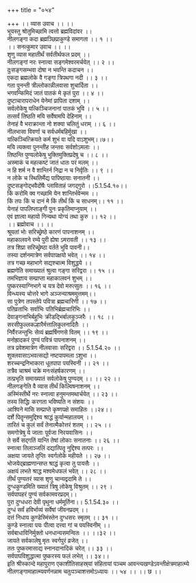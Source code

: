 +++
title = "०५४"

+++
।। व्यास उवाच ।। ।।  
भूयस्तु श्रोतुमिच्छामि त्वत्तो ब्रह्मविदांवर ।।  
नीलगङ्गा कदा ब्रह्मञ्छिप्राकुण्डे समागता ।। १ ।।  
।। सनत्कुमार उवाच ।। ।।  
शृणु व्यास महातीर्थं सर्वतीर्थफल प्रदम् ।।  
नीलगङ्गां नरः स्नात्वा सङ्गमेश्वरमर्चयेत् ।। २ ।।  
दुःसङ्गसम्भवा दोषा न भवन्ति कदाचन ।।  
एकदा ब्रह्मलोके वै गङ्गा त्रिपथगा नदी ।। ३ ।।  
गता पुनन्ती त्रील्लोकान्नीलवासा शुचार्दिता ।।  
भगवन्किमिदं जातं पातकं मे कृतं पुरा ।। ४ ।।  
दुष्टाचारापराधेन येनेमां प्रापिता दशाम् ।।  
सर्वलोकेषु यत्किञ्चिजनानां पातकं भुवि ।। ५ ।।  
तत्सर्वं तिष्ठति मयि सर्वेषामपि देहिनाम् ।।  
तेनाहं वै भराक्रान्ता नो शक्या चलितुं धराम् ।। ६ ।।  
नीलभासा विवर्णा च सर्वधर्मबहिर्मुखा ।।  
यत्किञ्चित्क्रियते कर्म शुभं वा यदि वाऽशुभम्।।७।।  
मयि त्यक्त्वा पुनन्तीह जन्तवः सर्वशोऽमलाः ।।  
तिष्ठन्ति पुण्यलोकेषु भुक्तिमुक्तिप्रदेषु च ।। ८ ।।  
अस्माकं च महत्कष्टं जातं धातः परं मलम् ।।  
न हि शर्म न वै शान्तिर्न निद्रा न च निर्वृतिः ।। ९ ।।  
न लोके च स्थितिर्मेद्य पापिष्ठायाः सनातनी ।।  
दुष्टसङ्गोद्भवैदोंषैः प्लाविताहं जगद्गुरो ।।5.1.54.१०।।  
किं करोमि क्व गच्छामि येन शान्तिर्भवेन्मम ।।  
किं तपः किं च दानं मे किं तीर्थं किं च साधनम्।। ११ ।।  
येनाहं पापलिप्ताङ्गी पुनः प्रकृतिमाप्नुयाम् ।।  
एवं ज्ञात्वा महायो गिन्यथा योग्यं तथा कुरु ।। १२ ।।  
।। ब्रह्मोवाच ।। ।।  
श्रूयतां भोः सरिच्छ्रेष्ठे कारणं पापनाशनम् ।।  
महाकालवने रम्ये पुरी ह्येषा ऽमरावती ।। १३ ।।  
तत्र शिप्रा सरिच्छ्रेष्ठा वर्तते भुवि पावनी।।  
तस्या दर्शनमात्रेण सर्वपापक्षयो भवेत् ।। १४ ।।  
तत्र गच्छ महाभागे सद्यश्चात्म विशुद्धये ।।  
ब्रह्मणेति समाख्यातं श्रुत्वा गङ्गा सरिद्वरा ।। १५ ।।  
तमभिज्ञाय सम्प्राप्ता महाकालवनं शुभम् ।।  
पुष्करस्याग्निभागे च यत्र देवो मरुत्सुतः ।। १६ ।।  
विन्ध्यस्य चोत्तरे भागे अञ्जन्याश्रममुत्तमम्।।  
सा पुत्रेण तपस्तेपे पवित्रा ब्रह्मचारिणी ।। १७ ।।  
पतिव्रताभिः सर्वाभिः पतिभिर्ब्रह्मचारिभिः ।।  
देवाङ्गनाभिर्बहुभिः क्रीडद्भिर्बालकुञ्जरैः ।। १८ ।।  
सरसीफुल्लकल्हारैर्मत्तालिकुलनादितैः ।।  
निर्वैरजन्तुभिः सेव्यं ब्रह्मर्षिगणसे वितम् ।। १९ ।।  
मनोह्रादकरं पुण्यं पवित्रं पापनाशनम् ।।  
तत्र प्रवेशमात्रेण नीलवासाः सरिद्वरा ।। 5.1.54.२० ।।  
शुक्लवासाऽभवत्सद्यो नष्टपापमला ऽशुभा ।।  
शरच्चन्द्रनिभाकारा धूतपापा पयस्विनी ।। २१ ।।  
तत्रैव चाश्रमं चक्रे मनःसंहर्षकारणम् ।।  
तत्प्रभृति समाख्यातं सर्वलोकेषु पुण्यदम् ।। ।। २२ ।।  
नीलगङ्गेति वै व्यास तीर्थं किल्विषनाशनम् ।।  
अस्मिंस्तीर्थे नरः स्नात्वा हनुमन्तमथार्चयेत् ।। २३ ।।  
तस्य सिद्धिः करगता भविष्यति न संशयः ।।  
आश्विने मासि सम्प्राप्ते कृष्णपक्षे समाहितः ।।२४।।  
दर्शे पितॄन्समुद्दिश्य श्राद्धं कुर्यान्महालयम् ।।  
तारितं च कुलं सर्वं तेनात्मैकोत्तरं शतम् ।। २५ ।।  
समगोत्रेषु ये जाताः पूर्वजा निरयवासिनः ।।  
ते सर्वे सद्गतिं यान्ति तेषां लोकाः सनातनाः ।। २६ ।।  
स्नात्वा तिलाञ्जलिं दद्यात्पितॄ नुद्दिश्य तत्परः ।।  
अक्षया जायते तृप्तिः स्वर्गलोके महीयते ।। २७ ।।  
भोजयेद्ब्राह्मणान्सप्त श्राद्धं कृत्वा तु पायसैः ।।  
अक्षयं लभते श्राद्ध मश्वमेधफलं भवेत् ।। २८ ।।  
तीर्थं पुण्यतरं व्यास शृणु चान्यद्वदामि ते ।।  
दुग्धकुण्डमिति ख्यातं त्रिषु लोकेषु विश्रुतम् ।। २९ ।  
सर्वपापहरं पुण्यं सर्वकामवरप्रदम्।।  
पुरा दुग्धधरा देवी पृथुना धर्ममूर्तिना।। 5.1.54.३० ।।  
दुग्धं सर्वं हविर्भाव्यं सर्वेषां जीवनप्रदम् ।।  
दत्तं निधाय कुण्डेस्मिंस्तेन दुग्धसरः स्मृतम् ।। ३१ ।।  
कुण्डे स्नात्वा पयः पीत्वा दत्त्वा गां च पयस्विनीम् ।।  
सर्वबाधाविनिर्मुक्तो धनधान्यसमन्वितः ।। ।।३२ ।।  
जायते सर्वकालेषु मृतः स्वर्गपुरं व्रजेत् ।।  
ततः पुष्करमासाद्य स्नानदानादिकं चरेत् ।। ३३ ।।  
सर्वपापविशुद्धात्मा पुष्करस्य फलं लभेत् ।। ३४।।  
इति श्रीस्कान्दे महापुराण एकाशीतिसाहस्र्यां संहितायां पञ्चम आवन्त्यखण्डेऽवन्तीक्षेत्रमाहात्म्ये नीलगङ्गामाहात्म्यवर्णनन्नाम चतुःपञ्चाशत्तमोऽध्यायः ।। ५४ ।। ।। छ ।।